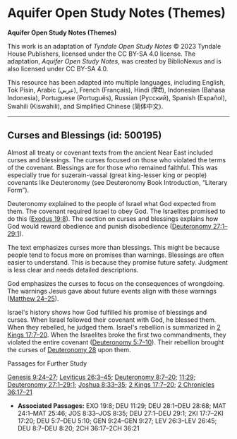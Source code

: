# Aquifer Open Study Notes (Themes)

**Aquifer Open Study Notes (Themes)**

This work is an adaptation of *Tyndale Open Study Notes* © 2023 Tyndale House Publishers, licensed under the CC BY\-SA 4\.0 license. The adaptation, *Aquifer Open Study Notes*, was created by BiblioNexus and is also licensed under CC BY\-SA 4\.0\.

This resource has been adapted into multiple languages, including English, Tok Pisin, Arabic (عربي), French (Français), Hindi (हिंदी), Indonesian (Bahasa Indonesia), Portuguese (Português), Russian (Русский), Spanish (Español), Swahili (Kiswahili), and Simplified Chinese (简体中文).



--------------------------------

## Curses and Blessings (id: 500195)

Almost all treaty or covenant texts from the ancient Near East included curses and blessings. The curses focused on those who violated the terms of the covenant. Blessings are for those who remained faithful. This was especially true for suzerain\-vassal (great king\-lesser king or people) covenants like Deuteronomy (see Deuteronomy Book Introduction, “Literary Form”).

Deuteronomy explained to the people of Israel what God expected from them. The covenant required Israel to obey God. The Israelites promised to do this ([Exodus 19:8](https://ref.ly/Exod19:8)). The section on curses and blessings explains how God would reward obedience and punish disobedience ([Deuteronomy 27:1–29:1](https://ref.ly/Deut27:1-Deut29:1)). 

The text emphasizes curses more than blessings. This might be because people tend to focus more on promises than warnings. Blessings are often easier to understand. This is because they promise future safety. Judgment is less clear and needs detailed descriptions. 

God emphasizes the curses to focus on the consequences of wrongdoing. The warnings Jesus gave about future events align with these warnings ([Matthew 24–25](https://ref.ly/Matt24:1-Matt25:46)).

Israel's history shows how God fulfilled his promise of blessings and curses. When Israel followed their covenant with God, he blessed them. When they rebelled, he judged them. Israel's rebellion is summarized in [2 Kings 17:7–20](https://ref.ly/2Kgs17:7-2Kgs17:20). When the Israelites broke the first two commandments, they violated the entire covenant ([Deuteronomy 5:7–10](https://ref.ly/Deut5:7-Deut5:10)). Their rebellion brought the curses of [Deuteronomy 28](https://ref.ly/Deut28:1-Deut28:68) upon them.

Passages for Further Study

[Genesis 9:24–27](https://ref.ly/Gen9:24-Gen9:27); [Leviticus 26:3–45](https://ref.ly/Lev26:3-Lev26:45); [Deuteronomy 8:7–20](https://ref.ly/Deut8:7-Deut8:20); [11:29](https://ref.ly/Deut11:29); [Deuteronomy 27:1–29:1](https://ref.ly/Deut27:1-Deut29:1); [Joshua 8:33–35](https://ref.ly/Josh8:33-Josh8:35); [2 Kings 17:7–20](https://ref.ly/2Kgs17:7-2Kgs17:20); [2 Chronicles 36:17–21](https://ref.ly/2Chr36:17-2Chr36:21)

* **Associated Passages:** EXO 19:8; DEU 11:29; DEU 28:1–DEU 28:68; MAT 24:1–MAT 25:46; JOS 8:33–JOS 8:35; DEU 27:1–DEU 29:1; 2KI 17:7–2KI 17:20; DEU 5:7–DEU 5:10; GEN 9:24–GEN 9:27; LEV 26:3–LEV 26:45; DEU 8:7–DEU 8:20; 2CH 36:17–2CH 36:21

